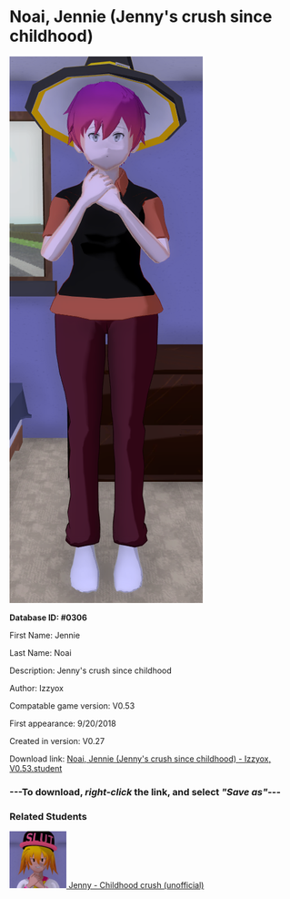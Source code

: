 # Noai, Jennie (Jenny's crush since childhood)

<img src="../../Files/Images/Noai, Jennie (Jenny's crush since childhood).png" title="Noai, Jennie (Jenny's crush since childhood) - Izzyox, V0.53">

**Database ID: #0306**

First Name: Jennie

Last Name: Noai

Description: Jenny's crush since childhood

Author: Izzyox

Compatable game version: V0.53

First appearance: 9/20/2018

Created in version: V0.27

Download link: <a href="https://raw.githubusercontent.com/Arbiter1223/Daigaku-Gurashi-Custom-Students/master/Files/Student%20Files/Noai%2C%20Jennie%20(Jenny's%20crush%20since%20childhood)%20-%20Izzyox%2C%20V0.53.student">Noai, Jennie (Jenny's crush since childhood) - Izzyox, V0.53.student</a>

### ---**To download, _right-click_ the link, and select _"Save as"_**---

### Related Students

<a href="Cummings, Jenny (A fun and friendly pervert).md"><img src="../../Files/Thumbs/Cummings, Jenny (A fun and friendly pervert).png" height="100" width="100" title="Cummings, Jenny (A fun and friendly pervert) - YamiToast, V0.53"></a><a href="Cummings, Jenny (A fun and friendly pervert).md"> Jenny - Childhood crush (unofficial)</a>

